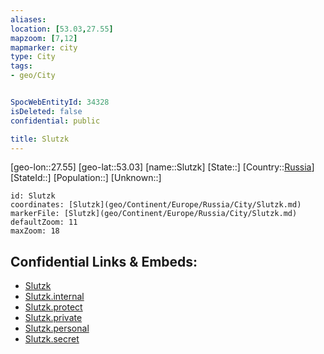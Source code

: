 ```yaml
---
aliases: 
location: [53.03,27.55]
mapzoom: [7,12] 
mapmarker: city 
type: City
tags:
- geo/City


SpocWebEntityId: 34328
isDeleted: false
confidential: public

title: Slutzk
---
```

[geo-lon::27.55]
[geo-lat::53.03]
[name::Slutzk]
[State::]
[Country::[Russia](geo/Continent/Europe/Russia.md)]
[StateId::]
[Population::]
[Unknown::]


```leaflet
id: Slutzk
coordinates: [Slutzk](geo/Continent/Europe/Russia/City/Slutzk.md)
markerFile: [Slutzk](geo/Continent/Europe/Russia/City/Slutzk.md)
defaultZoom: 11 
maxZoom: 18
```


## Confidential Links & Embeds: 
- [Slutzk](../../../../../../_public/geo/Continent/Europe/Russia/City/Slutzk.md) 
- [Slutzk.internal](../../../../../../_internal/geo/Continent/Europe/Russia/City/Slutzk.internal.md) 
- [Slutzk.protect](../../../../../../_protect/geo/Continent/Europe/Russia/City/Slutzk.protect.md) 
- [Slutzk.private](../../../../../../_private/geo/Continent/Europe/Russia/City/Slutzk.private.md) 
- [Slutzk.personal](../../../../../../_personal/geo/Continent/Europe/Russia/City/Slutzk.personal.md) 
- [Slutzk.secret](../../../../../../_secret/geo/Continent/Europe/Russia/City/Slutzk.secret.md) 

